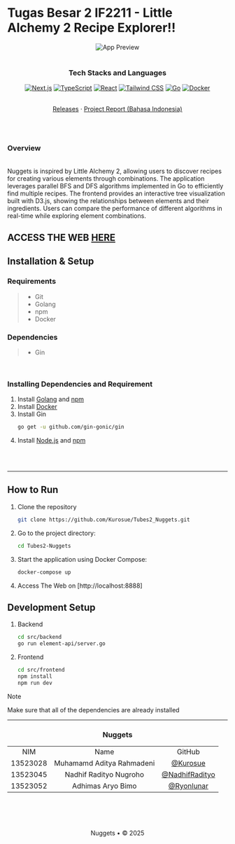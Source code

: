 # Tugas Besar 2 IF2211 - Little Alchemy 2 Recipe Explorer!!
 
<div align="center">
  <img src="https://github.com/user-attachments/assets/50b6c2d2-170c-476a-b7e2-563448c902c5" alt="App Preview" />
</div>

 <br>
 <div align="center">
   <h3 align="center">Tech Stacks and Languages</h3>
 
   <p align="center">
 
[![Next.js](https://img.shields.io/badge/Next.js-000000?style=for-the-badge&logo=next.js&logoColor=white)](https://nextjs.org/)
[![TypeScript](https://img.shields.io/badge/TypeScript-3178C6?style=for-the-badge&logo=typescript&logoColor=white)](https://www.typescriptlang.org/)
[![React](https://img.shields.io/badge/React-61DAFB?style=for-the-badge&logo=react&logoColor=black)](https://reactjs.org/)
[![Tailwind CSS](https://img.shields.io/badge/Tailwind_CSS-06B6D4?style=for-the-badge&logo=tailwind-css&logoColor=white)](https://tailwindcss.com/)
[![Go](https://img.shields.io/badge/Go-00ADD8?style=for-the-badge&logo=go&logoColor=white)](https://golang.org/)
[![Docker](https://img.shields.io/badge/Docker-2496ED?style=for-the-badge&logo=docker&logoColor=white)](https://www.docker.com/)
 
   </p>
 </div>

 <p align="center">
    <br />
    <a href="https://github.com/Kurosue/Tubes2_Nuggets/releases/">Releases</a>
    ·
    <a href="https://github.com/Kurosue/Tubes2_Nuggets/docs">Project Report (Bahasa Indonesia)</a>
</p>

 <div align="justify">  </div>
<br />
<br />

### Overview
<br />
Nuggets is inspired by Little Alchemy 2, allowing users to discover recipes for creating various elements through combinations. The application leverages parallel BFS and DFS algorithms implemented in Go to efficiently find multiple recipes. The frontend provides an interactive tree visualization built with D3.js, showing the relationships between elements and their ingredients. Users can compare the performance of different algorithms in real-time while exploring element combinations.

ACCESS THE WEB [HERE](https://nuggets.bwks.link/)
 ---
 
 ## Installation & Setup
 
 ### Requirements
 > - Git
 > - Golang
 > - npm
 > - Docker

### Dependencies
 > - Gin

 <br/>

 ### Installing Dependencies and Requirement

<a id="dependencies"></a>
1. Install [Golang](https://golang.org/doc/install/source) and [npm](https://docs.npmjs.com/downloading-and-installing-nodejs-and-npm)
2. Install [Docker](https://docs.docker.com/get-docker/)
3. Install Gin
   ```bash
   go get -u github.com/gin-gonic/gin
   ```
4. Install [Node.js](https://nodejs.org/en/download/) and [npm](https://docs.npmjs.com/downloading-and-installing-nodejs-and-npm)

<br>  
<br/>  


 ---
 ## How to Run
 1. Clone the repository
    ```   bash
    git clone https://github.com/Kurosue/Tubes2_Nuggets.git
    ```
 2. Go to the project directory:
    ```bash
    cd Tubes2-Nuggets
    ```
 3. Start the application using Docker Compose:
    ```bash
    docker-compose up
    ```
 4. Access The Web on [http://localhost:8888]

## Development Setup
1. Backend
    ```   bash
    cd src/backend
    go run element-api/server.go
    ```
2. Frontend
    ```   bash
    cd src/frontend
    npm install
    npm run dev
    ```
> [!Note]
> Make sure that all of the dependencies are already installed
 ---
 <!-- CONTRIBUTOR -->
 <div align="center" id="contributor">
   <strong>
     <h3> Nuggets </h3>
     <table align="center">
       <tr align="center">
         <td>NIM</td>
         <td>Name</td>
         <td>GitHub</td>
       </tr>
       <tr align="center">
         <td>13523028</td>
         <td>Muhamamd Aditya Rahmadeni</td>
         <td><a href="https://github.com/Kurosue">@Kurosue</a></td>
       </tr>
       <tr align="center">
         <td>13523045</td>
         <td>Nadhif Radityo Nugroho</td>
         <td><a href="https://github.com/NadhifRadityo">@NadhifRadityo</td>
       </tr>
       <tr align="center">
         <td>13523052</td>
         <td>Adhimas Aryo Bimo</td>
         <td><a href="https://github.com/Ryonlunar">@Ryonlunar</a></td>
       </tr>
     </table>
   </strong>
 </div>
 <br/>
 <br/>
 <br/>
 <br/>
 
 <div align="center">
Nuggets • © 2025
 </div>
